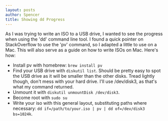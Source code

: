 ```yaml
---
layout: posts
author: Spencer
title: Showing dd Progress
---
```


As I was trying to write an ISO to a USB drive, I wanted to see the progress when
using the 'dd' command line tool. I found a quick pointer on StackOverflow to use
the 'pv' command, so I adapted a little to use on a Mac. This will also serve
as a guide on how to write ISOs on Mac. Here's how:

* Install pv with homebrew: ```brew install pv```
* Find your USB drive with ```diskutil list```. Should be pretty easy to spot the
USB drive as it will be smaller than the other disks. Tread lightly though, don't
mess with your hard drive. I'll use /dev/disk3, as that's what my command returned.
* Unmount it with ```diskutil unmountDisk /dev/disk3```.
* Become root with ```sudo su```
* Write your iso with this general layout, substituting paths where necessary:
```dd if=/path/to/your.iso | pv | dd of=/dev/disk3 bs=1024k```.
